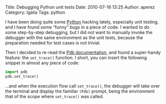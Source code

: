 Title: Debugging Python unit tests
Date: 2010-07-16 13:25
Author: aperez
Category: Igalia
Tags: python

I have been doing quite some [Python][] hacking lately, especially unit
testing, and I have found some “funny” bugs in a piece of code. I wanted
to do some step-by-step debugging, but I did not want to manually invoke
the debugger with the same environment as the unit tests, because the
preparation needed for test cases is not trivial.

Then I decided to re-read the [Pdb documentation][], and found a
super-handy feature: the `set_trace()` function. I short, you can insert
the following snippet in almost any piece of code:

```python
import pdb
pdb.set_trace()
```

...and when the execution flow call `set_trace()`, the debugger will
take over the terminal and display the familiar `(Pdb)` prompt, being
the environment that of the scope where `set_trace()` was called.

  [Python]: http://www.python.org
  [Pdb documentation]: http://docs.python.org/release/2.7/library/pdb.html
